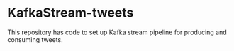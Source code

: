 # KafkaStream-tweets
This repository has code to set up Kafka stream pipeline for producing and consuming tweets.
